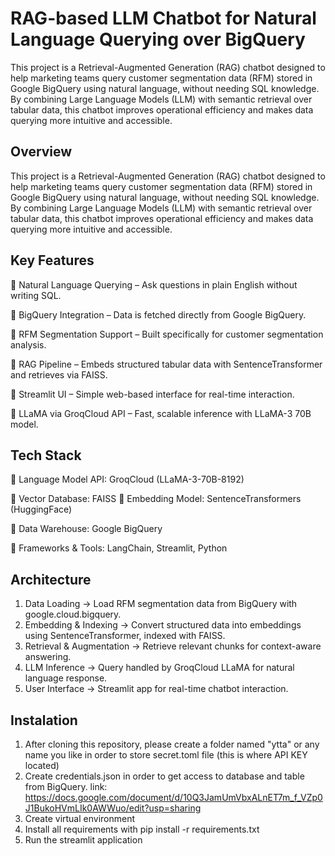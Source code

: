 # RAG-based LLM Chatbot for Natural Language Querying over BigQuery

This project is a Retrieval-Augmented Generation (RAG) chatbot designed to help marketing teams query customer segmentation data (RFM) stored in Google BigQuery using natural language, without needing SQL knowledge.
By combining Large Language Models (LLM) with semantic retrieval over tabular data, this chatbot improves operational efficiency and makes data querying more intuitive and accessible.

## Overview

This project is a Retrieval-Augmented Generation (RAG) chatbot designed to help marketing teams query customer segmentation data (RFM) stored in Google BigQuery using natural language, without needing SQL knowledge.
By combining Large Language Models (LLM) with semantic retrieval over tabular data, this chatbot improves operational efficiency and makes data querying more intuitive and accessible.

## Key Features

🔹 Natural Language Querying – Ask questions in plain English without writing SQL.

🔹 BigQuery Integration – Data is fetched directly from Google BigQuery.

🔹 RFM Segmentation Support – Built specifically for customer segmentation analysis.

🔹 RAG Pipeline – Embeds structured tabular data with SentenceTransformer and retrieves via FAISS.

🔹 Streamlit UI – Simple web-based interface for real-time interaction.

🔹 LLaMA via GroqCloud API – Fast, scalable inference with LLaMA-3 70B model.

## Tech Stack
🔹 Language Model API: GroqCloud (LLaMA-3-70B-8192)

🔹 Vector Database: FAISS
🔹 Embedding Model: SentenceTransformers (HuggingFace)

🔹 Data Warehouse: Google BigQuery

🔹 Frameworks & Tools: LangChain, Streamlit, Python

## Architecture
1. Data Loading → Load RFM segmentation data from BigQuery with google.cloud.bigquery.
2. Embedding & Indexing → Convert structured data into embeddings using SentenceTransformer, indexed with FAISS.
3. Retrieval & Augmentation → Retrieve relevant chunks for context-aware answering.
4. LLM Inference → Query handled by GroqCloud LLaMA for natural language response.
5. User Interface → Streamlit app for real-time chatbot interaction.

## Instalation

1. After cloning this repository, please create a folder named "ytta" or any name you like in order to store secret.toml file (this is where API KEY located)
2. Create credentials.json in order to get access to database and table from BigQuery. link: https://docs.google.com/document/d/10Q3JamUmVbxALnET7m_f_VZp0J1BukoHVmLIk0AWWuo/edit?usp=sharing
3. Create virtual environment
4. Install all requirements with pip install -r requirements.txt
5. Run the streamlit application


